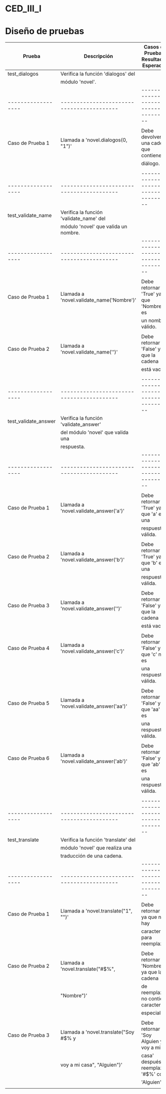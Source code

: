 # CED_III_I
# Diseño de pruebas
| Prueba           | Descripción                             | Casos de Prueba y Resultados Esperados    |
|------------------|-----------------------------------------|------------------------------------------|
| test_dialogos    | Verifica la función 'dialogos' del      |                                          |
|                  | módulo 'novel'.                        |                                          |
|------------------|-----------------------------------------|------------------------------------------|
|                  |                                         |                                          |
| Caso de Prueba 1 | Llamada a 'novel.dialogos(0, "1")'      | Debe devolver una cadena que contiene el |
|                  |                                         | diálogo.                                 |
|                  |                                         |                                          |
|------------------|-----------------------------------------|------------------------------------------|
| test_validate_name | Verifica la función 'validate_name' del |                                          |
|                  | módulo 'novel' que valida un nombre.    |                                          |
|------------------|-----------------------------------------|------------------------------------------|
|                  |                                         |                                          |
| Caso de Prueba 1 | Llamada a 'novel.validate_name('Nombre')' | Debe retornar 'True' ya que 'Nombre' es |
|                  |                                         | un nombre válido.                        |
|                  |                                         |                                          |
| Caso de Prueba 2 | Llamada a 'novel.validate_name('')'      | Debe retornar 'False' ya que la cadena  |
|                  |                                         | está vacía.                              |
|                  |                                         |                                          |
|------------------|-----------------------------------------|------------------------------------------|
| test_validate_answer | Verifica la función 'validate_answer'  |                                          |
|                  | del módulo 'novel' que valida una       |                                          |
|                  | respuesta.                               |                                          |
|------------------|-----------------------------------------|------------------------------------------|
|                  |                                         |                                          |
| Caso de Prueba 1 | Llamada a 'novel.validate_answer('a')'  | Debe retornar 'True' ya que 'a' es una  |
|                  |                                         | respuesta válida.                        |
|                  |                                         |                                          |
| Caso de Prueba 2 | Llamada a 'novel.validate_answer('b')'  | Debe retornar 'True' ya que 'b' es una  |
|                  |                                         | respuesta válida.                        |
|                  |                                         |                                          |
| Caso de Prueba 3 | Llamada a 'novel.validate_answer('')'   | Debe retornar 'False' ya que la cadena  |
|                  |                                         | está vacía.                              |
|                  |                                         |                                          |
| Caso de Prueba 4 | Llamada a 'novel.validate_answer('c')'  | Debe retornar 'False' ya que 'c' no es  |
|                  |                                         | una respuesta válida.                   |
|                  |                                         |                                          |
| Caso de Prueba 5 | Llamada a 'novel.validate_answer('aa')' | Debe retornar 'False' ya que 'aa' no es |
|                  |                                         | una respuesta válida.                   |
|                  |                                         |                                          |
| Caso de Prueba 6 | Llamada a 'novel.validate_answer('ab')' | Debe retornar 'False' ya que 'ab' no es |
|                  |                                         | una respuesta válida.                   |
|                  |                                         |                                          |
|------------------|-----------------------------------------|------------------------------------------|
| test_translate   | Verifica la función 'translate' del     |                                          |
|                  | módulo 'novel' que realiza una         |                                          |
|                  | traducción de una cadena.               |                                          |
|------------------|-----------------------------------------|------------------------------------------|
|                  |                                         |                                          |
| Caso de Prueba 1 | Llamada a 'novel.translate("1", "")'   | Debe retornar '1' ya que no hay         |
|                  |                                         | caracteres para reemplazar.             |
|                  |                                         |                                          |
| Caso de Prueba 2 | Llamada a 'novel.translate("#$%",       | Debe retornar 'Nombre' ya que la cadena |
|                  | "Nombre")'                              | de reemplazo no contiene caracteres     |
|                  |                                         | especiales.                              |
|                  |                                         |                                          |
| Caso de Prueba 3 | Llamada a 'novel.translate("Soy #$% y  | Debe retornar 'Soy Alguien y voy a mi  |
|                  | voy a mi casa", "Alguien")'            | casa' después de reemplazar '#$%' con  |
|                  |                                         | 'Alguien'.                               |
|                  |                                         |                                          |

